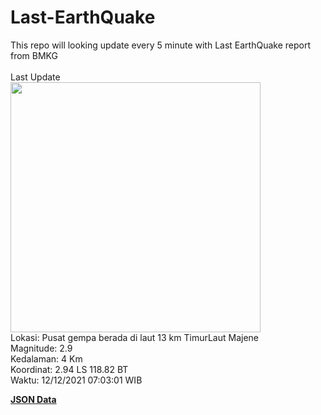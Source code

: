 # Last-EarthQuake
This repo will looking update every 5 minute with Last EarthQuake report from BMKG
<br>
<br>
Last Update
<br>
<img src="https://ews.bmkg.go.id/TEWS/data/20211212070301.mmi.jpg" width="400"/>
<br>
Lokasi: Pusat gempa berada di laut 13 km TimurLaut Majene <br>
Magnitude: 2.9 <br>
Kedalaman: 4 Km <br>
Koordinat: 2.94 LS 118.82 BT <br>
Waktu: 12/12/2021 07:03:01 WIB <br>

<a href="./data/data.json">**JSON Data**</a>
